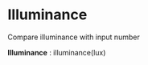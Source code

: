 Illuminance
===================
Compare illuminance with input number

**Illuminance**
: illuminance(lux) 
